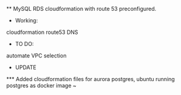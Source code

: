 ** MySQL RDS cloudformation with route 53 preconfigured.

* Working:

cloudformation
route53
DNS

* TO DO:

automate VPC selection


* UPDATE

*** Added cloudformation files for aurora postgres, ubuntu running postgres as docker image 
~                 

